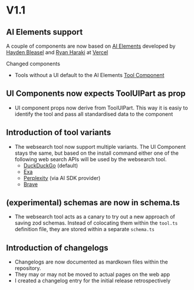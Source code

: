 # V1.1

## AI Elements support

A couple of components are now based on [AI Elements](https://ai-sdk.dev/elements/overview) developed by [Hayden Bleasel](https://x.com/haydenbleasel) and [Ryan Haraki](https://x.com/ryanharaki_) at [Vercel](https://vercel.com)

Changed components

- Tools without a UI default to the AI Elements [Tool Component](https://ai-sdk.dev/elements/components/tool)

## UI Components now expects ToolUIPart as prop

- UI component props now derive from ToolUIPart. This way it is easiy to identify the tool and pass all standardised data to the component

## Introduction of tool variants

- The websearch tool now support multiple variants. The UI Component stays the same, but based on the install command either one of the following web search APIs will be used by the websearch tool.
  - [DuckDuckGo](https://duckduckgo.com/) (default)
  - [Exa](https://exa.ai/)
  - [Perplexity](https://www.perplexity.ai/) (via AI SDK provider)
  - [Brave](https://search.brave.com/)

## (experimental) schemas are now in schema.ts

- The websearch tool acts as a canary to try out a new approach of saving zod schemas. Instead of colocating them within the `tool.ts` definition file, they are stored within a separate `schema.ts`

## Introduction of changelogs

- Changelogs are now documented as mardkown files within the repository.
- They may or may not be moved to actual pages on the web app
- I created a changelog entry for the initial release retrospectively
